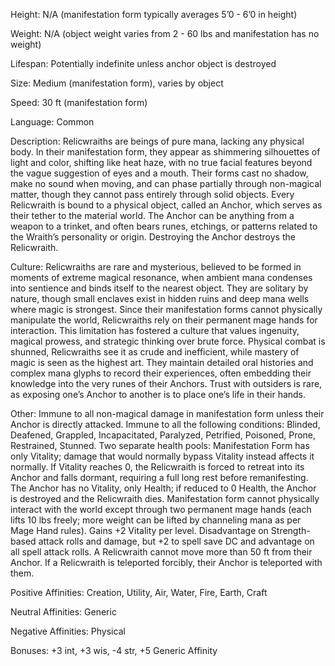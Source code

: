 Height: N/A (manifestation form typically averages 5’0 - 6’0 in height)

Weight: N/A (object weight varies from 2 - 60 lbs and manifestation has no weight)

Lifespan: Potentially indefinite unless anchor object is destroyed

Size: Medium (manifestation form), varies by object

Speed: 30 ft (manifestation form)

Language: Common

Description: Relicwraiths are beings of pure mana, lacking any physical body. In their manifestation form, they appear as shimmering silhouettes of light and color, shifting like heat haze, with no true facial features beyond the vague suggestion of eyes and a mouth. Their forms cast no shadow, make no sound when moving, and can phase partially through non-magical matter, though they cannot pass entirely through solid objects. Every Relicwraith is bound to a physical object, called an Anchor, which serves as their tether to the material world. The Anchor can be anything from a weapon to a trinket, and often bears runes, etchings, or patterns related to the Wraith’s personality or origin. Destroying the Anchor destroys the Relicwraith.

Culture: Relicwraiths are rare and mysterious, believed to be formed in moments of extreme magical resonance, when ambient mana condenses into sentience and binds itself to the nearest object. They are solitary by nature, though small enclaves exist in hidden ruins and deep mana wells where magic is strongest. Since their manifestation forms cannot physically manipulate the world, Relicwraiths rely on their permanent mage hands for interaction. This limitation has fostered a culture that values ingenuity, magical prowess, and strategic thinking over brute force. Physical combat is shunned, Relicwraiths see it as crude and inefficient, while mastery of magic is seen as the highest art. They maintain detailed oral histories and complex mana glyphs to record their experiences, often embedding their knowledge into the very runes of their Anchors. Trust with outsiders is rare, as exposing one’s Anchor to another is to place one’s life in their hands.

Other: Immune to all non-magical damage in manifestation form unless their Anchor is directly attacked. Immune to all the following conditions: Blinded, Deafened, Grappled, Incapacitated, Paralyzed, Petrified, Poisoned, Prone, Restrained, Stunned. Two separate health pools: Manifestation Form has only Vitality; damage that would normally bypass Vitality instead affects it normally. If Vitality reaches 0, the Relicwraith is forced to retreat into its Anchor and falls dormant, requiring a full long rest before remanifesting. The Anchor has no Vitality, only Health; if reduced to 0 Health, the Anchor is destroyed and the Relicwraith dies. Manifestation form cannot physically interact with the world except through two permanent mage hands (each lifts 10 lbs freely; more weight can be lifted by channeling mana as per Mage Hand rules). Gains +2 Vitality per level. Disadvantage on Strength-based attack rolls and damage, but +2 to spell save DC and advantage on all spell attack rolls. A Relicwraith cannot move more than 50 ft from their Anchor. If a Relicwraith is teleported forcibly, their Anchor is teleported with them. 

Positive Affinities: Creation, Utility, Air, Water, Fire, Earth, Craft

Neutral Affinities: Generic

Negative Affinities: Physical

Bonuses: +3 int, +3 wis, -4 str, +5 Generic Affinity